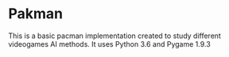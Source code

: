 # Pakman
This is a basic pacman implementation created to study different videogames AI methods. It uses Python 3.6 and Pygame 1.9.3
